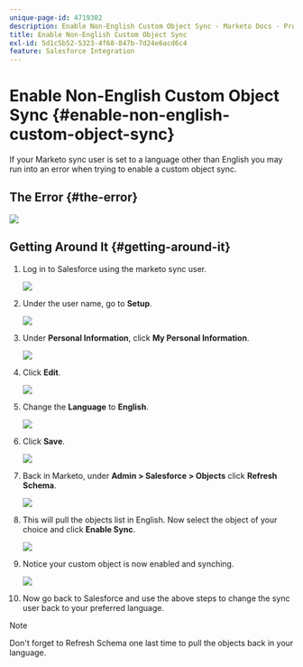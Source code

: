 ```yaml
---
unique-page-id: 4719302
description: Enable Non-English Custom Object Sync - Marketo Docs - Product Documentation
title: Enable Non-English Custom Object Sync
exl-id: 5d1c5b52-5323-4f68-847b-7d24e6acd6c4
feature: Salesforce Integration
---
```

# Enable Non-English Custom Object Sync {#enable-non-english-custom-object-sync}

If your Marketo sync user is set to a language other than English you may run into an error when trying to enable a custom object sync.

## The Error {#the-error}

![](assets/image2014-12-10-13-3a17-3a51.png)

## Getting Around It {#getting-around-it}

1. Log in to Salesforce using the marketo sync user.

   ![](assets/image2014-12-10-13-3a18-3a1.png)

1. Under the user name, go to **Setup**.

   ![](assets/image2014-12-10-13-3a18-3a11.png)

1. Under **Personal Information**, click **My Personal Information**.

   ![](assets/image2014-12-10-13-3a18-3a22.png)

1. Click **Edit**.

   ![](assets/image2014-12-10-13-3a18-3a32.png)

1. Change the **Language** to **English**.

   ![](assets/image2014-12-10-13-3a18-3a45.png)

1. Click **Save**.

   ![](assets/image2014-12-10-13-3a18-3a55.png)

1. Back in Marketo, under **Admin > Salesforce > Objects** click **Refresh Schema**.

   ![](assets/image2014-12-10-13-3a19-3a6.png)

1. This will pull the objects list in English. Now select the object of your choice and click **Enable Sync**.

   ![](assets/image2014-12-10-13-3a19-3a16.png)

1. Notice your custom object is now enabled and synching.

   ![](assets/image2014-12-10-13-3a19-3a26.png)

1. Now go back to Salesforce and use the above steps to change the sync user back to your preferred language.

>[!NOTE]
>
>Don't forget to Refresh Schema one last time to pull the objects back in your language.
